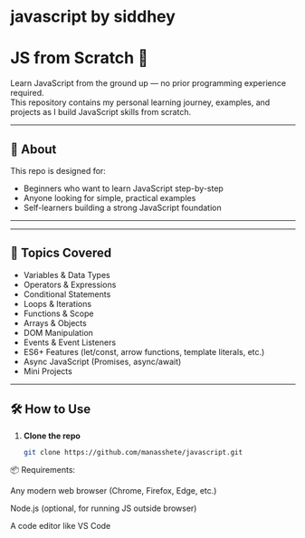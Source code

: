 # javascript by siddhey 

# JS from Scratch 🚀

Learn JavaScript from the ground up — no prior programming experience required.  
This repository contains my personal learning journey, examples, and projects as I build JavaScript skills from scratch.

---

## 📌 About
This repo is designed for:
- Beginners who want to learn JavaScript step-by-step
- Anyone looking for simple, practical examples
- Self-learners building a strong JavaScript foundation

---

---

## 📖 Topics Covered
- Variables & Data Types
- Operators & Expressions
- Conditional Statements
- Loops & Iterations
- Functions & Scope
- Arrays & Objects
- DOM Manipulation
- Events & Event Listeners
- ES6+ Features (let/const, arrow functions, template literals, etc.)
- Async JavaScript (Promises, async/await)
- Mini Projects

---

## 🛠️ How to Use
1. **Clone the repo**
   ```bash
   git clone https://github.com/manasshete/javascript.git


📦 Requirements:

Any modern web browser (Chrome, Firefox, Edge, etc.)

Node.js (optional, for running JS outside browser)

A code editor like VS Code




